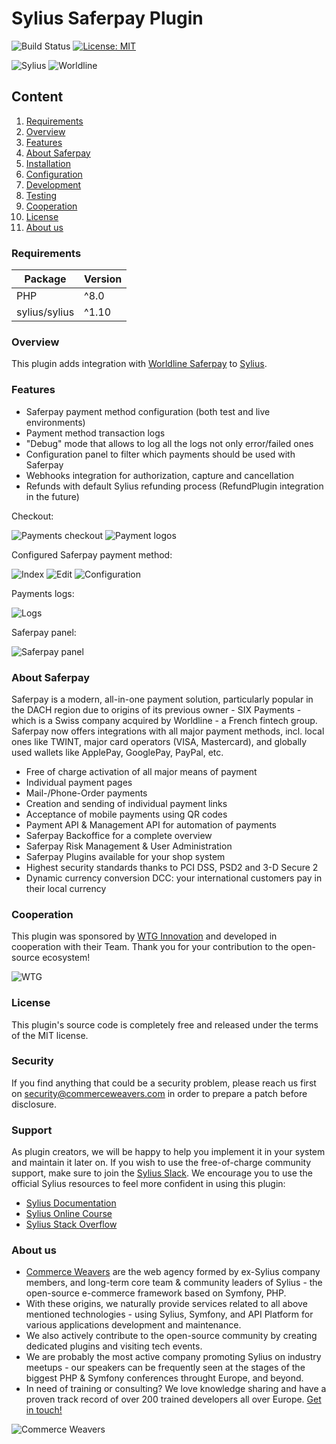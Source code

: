 # Sylius Saferpay Plugin

![Build Status](https://github.com/CommerceWeavers/SyliusSaferpayPlugin/actions/workflows/build.yaml/badge.svg)
[![License: MIT](https://img.shields.io/badge/License-MIT-yellow.svg)](https://opensource.org/licenses/MIT)

![Sylius](docs/img/sylius.png) ![Worldline](docs/img/worldline.png)

## Content

1. [Requirements](#requirements)
1. [Overview](#overview)
1. [Features](#features)
1. [About Saferpay](#about-saferpay)
1. [Installation](docs/installation.md)
1. [Configuration](docs/configuration.md)
1. [Development](docs/development.md)
1. [Testing](docs/testing.md)
1. [Cooperation](#cooperation)
1. [License](#license)
1. [About us](#about-us)

### Requirements

| Package       | Version |
|---------------|---------|
| PHP           | ^8.0    |
| sylius/sylius | ^1.10   |

### Overview

This plugin adds integration with [Worldline Saferpay](https://www.saferpay.com) to [Sylius](https://github.com/Sylius/Sylius).

### Features

- Saferpay payment method configuration (both test and live environments)
- Payment method transaction logs
- "Debug" mode that allows to log all the logs not only error/failed ones
- Configuration panel to filter which payments should be used with Saferpay
- Webhooks integration for authorization, capture and cancellation
- Refunds with default Sylius refunding process (RefundPlugin integration in the future)

Checkout:

![Payments checkout](docs/img/overview/payments-checkout.png)
![Payment logos](docs/img/overview/payment-logos.png)

Configured Saferpay payment method:

![Index](docs/img/overview/payment-methods.png)
![Edit](docs/img/overview/edit-form.png)
![Configuration](docs/img/overview/payment-methods-configuration.png)

Payments logs:

![Logs](docs/img/overview/logs.png)

Saferpay panel:

![Saferpay panel](docs/img/overview/panel.png)

### About Saferpay

Saferpay is a modern, all-in-one payment solution, particularly popular in the DACH region due to origins of its
previous owner - SIX Payments - which is a Swiss company acquired by Worldline - a French fintech group. 
Saferpay now offers integrations with all major payment methods, incl. local ones like TWINT, major card operators
(VISA, Mastercard), and globally used wallets like ApplePay, GooglePay, PayPal, etc.

- Free of charge activation of all major means of payment
- Individual payment pages
- Mail-/Phone-Order payments
- Creation and sending of individual payment links
- Acceptance of mobile payments using QR codes
- Payment API & Management API for automation of payments
- Saferpay Backoffice for a complete overview
- Saferpay Risk Management & User Administration
- Saferpay Plugins available for your shop system
- Highest security standards thanks to PCI DSS, PSD2 and 3-D Secure 2
- Dynamic currency conversion DCC: your international customers pay in their local currency

### Cooperation

This plugin was sponsored by [WTG Innovation](https://www.wtg.com/innovation) and developed in cooperation
with their Team. Thank you for your contribution to the open-source ecosystem!

![WTG](docs/img/wtg.png)

### License

This plugin's source code is completely free and released under the terms of the MIT license.

### Security

If you find anything that could be a security problem, please reach us first on security@commerceweavers.com
in order to prepare a patch before disclosure.

### Support

As plugin creators, we will be happy to help you implement it in your system and maintain it later on.
If you wish to use the free-of-charge community support, make sure to join the [Sylius Slack](https://sylius-community.slack.com/).
We encourage you to use the official Sylius resources to feel more confident in using this plugin:

- [Sylius Documentation](https://docs.sylius.com/en/latest/)
- [Sylius Online Course](https://sylius.com/online-course/)
- [Sylius Stack Overflow](https://stackoverflow.com/questions/tagged/sylius)

### About us

- [Commerce Weavers](https://www.commerceweavers.com/) are the web agency formed by ex-Sylius company members, and long-term core team & community leaders of Sylius - the open-source e-commerce framework based on Symfony, PHP.
- With these origins, we naturally provide services related to all above mentioned technologies - using Sylius, Symfony, and API Platform for various applications development and maintenance.
- We also actively contribute to the open-source community by creating dedicated plugins and visiting tech events.
- We are probably the most active company promoting Sylius on industry meetups - our speakers can be frequently seen at the stages of the biggest PHP & Symfony conferences throught Europe, and beyond.
- In need of training or consulting? We love knowledge sharing and have a proven track record of over 200 trained developers all over Europe. [Get in touch!](https://www.commerceweavers.com/#contact)

![Commerce Weavers](docs/img/cw.png)
